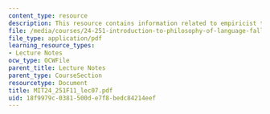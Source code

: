 ```yaml
---
content_type: resource
description: This resource contains information related to empiricist theories.
file: /media/courses/24-251-introduction-to-philosophy-of-language-fall-2011/18f9979c0381500de7f8bedc84214eef_MIT24_251F11_lec07.pdf
file_type: application/pdf
learning_resource_types:
- Lecture Notes
ocw_type: OCWFile
parent_title: Lecture Notes
parent_type: CourseSection
resourcetype: Document
title: MIT24_251F11_lec07.pdf
uid: 18f9979c-0381-500d-e7f8-bedc84214eef
---
```

